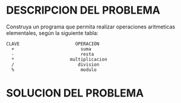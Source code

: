 # DESCRIPCION DEL PROBLEMA

 Construya un programa que permita realizar operaciones aritmeticas elementales, según la siguiente tabla:

    CLAVE                     OPERACIÓN
      +                         suma
      -                         resta
      *                     multiplicacion
      /                        division
      %                         modulo
      
# SOLUCION DEL PROBLEMA